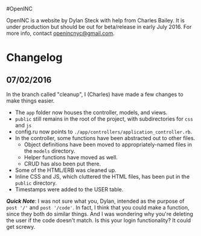 #OpenINC 

OpenINC is a website by Dylan Steck with help from Charles Bailey. It is under production but should be out for beta/release in early July 2016. For more info, contact openincnyc@gmail.com.

# Changelog

## 07/02/2016

In the branch called "cleanup", I (Charles) have made a few changes to make things easier.

- The `app` folder now houses the controller, models, and views.
- `public` still remains in the root of the project, with subdirectories for `css` and `js`
- config.ru now points to `./app/controllers/application_controller.rb`.
- In the controller, some functions have been abstracted out to other files.
	- Object definitions have been moved to appropriately-named files in the `models` directory.
	- Helper functions have moved as well.
	- CRUD has also been put there.
- Some of the HTML/ERB was cleaned up.
- Inline CSS and JS, which cluttered the HTML files, has been put in the `public` directory.
- Timestamps were added to the USER table.

***Quick Note***: I was not sure what you, Dylan, intended as the purpose of `post '/'` and `post '/code'`. In fact, I think that you could make a function, since they both do similar things. And I was wondering why you're deleting the user if the code doesn't match. Is this your login functionality? It could get screwy.